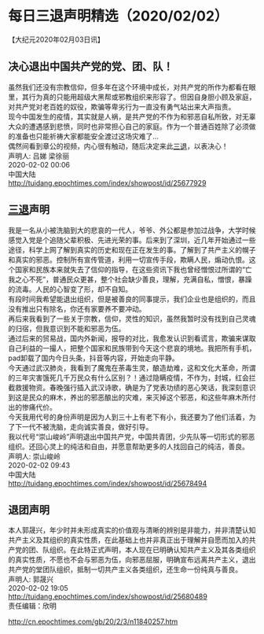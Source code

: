 # 每日三退声明精选（2020/02/02）
  
  
【大纪元2020年02月03日讯】  
## 决心退出中国共产党的党、团、队！  
虽然我们还没有宗教信仰，但多年在这个环境中成长，对共产党的所作为都看在眼里，其行为真的只能用超级大黑帮或邪教组织来形容了。但因自身胆小顾及家庭，对共产党对老百姓的奴役，欺骗等卑劣行为一直没有勇气站出来大声指责。  
现今中国发生的疫情，其实就是人祸，是共产党的不作为和邪恶自私所致，对无辜大众的遭遇感到悲愤，同时也非常担心自己的家庭。作为一个普通百姓除了必须做的准备也只能祈祷大家都能安全渡过这场灾难了…  
偶然间看到章公的视频，内心很有触动，随后决定来此<a href="http://cn.epochtimes.com/gb/tag/%E4%B8%89%E9%80%80.html">三退</a>，以表决心！  
声明人: 吕娣 梁徐丽  
2020-02-02 00:06  
中国大陆  
<a href="http://tuidang.epochtimes.com/index/showpost/id/25677929">http://tuidang.epochtimes.com/index/showpost/id/25677929</a>  
## <a href="http://cn.epochtimes.com/gb/tag/%E4%B8%89%E9%80%80.html">三退</a>声明  
我是一名从小被洗脑到大的悲哀的一代人，爷爷、外公都是参加过战争，大学时候感觉入党是个追随父辈积极、先进光荣的事。后来到了深圳，近几年开始通过一些途径，科学上网了解到真实的历史和现在正在发生的事。了解到了共产主义的幌子和真实的邪恶。控制所有宣传管道，利用一切宣传手段，欺瞒人民，煽动仇恨。这个国家和民族本来就失去了信仰的指导，在这些资讯下我也曾经憎恨过所谓的“亡我之心不死”，普通民众更甚，整个社会缺少善良，理解，充满自私，憎恨，暴躁的流毒。人民的心智变了形，却不自知。  
有段时间我希望能退出组织，但是被善良的同事提示，我们企业也是组织的，而且没有推出只有除名，你还有家要养不要冲动。  
再后来我看到了一些关于宗教，信仰，灵性的知识，虽然我暂时没有找到自己灵魂的归宿，但我意识到不能和邪恶为伍。  
通过后来的贸易战，国内外新闻，报导的对比，我愈发认识到看谎言，欺骗来谋取自己利益的一撮人，把整个国家和民族带到今天这个悲哀的境地。我把所有手机，pad卸载了国内今日头条，抖音等内容，开始走向平静。  
今天通过武汉肺炎，我看到了魔鬼在荼毒生灵，酿造劫难，这和文化大革命，所谓的三年灾害饿死几千万民众有什么区别？！通过隐瞒疫情，不作为，封城，红会拦截救援物资。春晚强行插入武汉诗歌，确是为了党表功绩的恶心笑话，我深刻意识到这是民众的麻木，养出的邪恶酿出的灾难，来灭掉这个邪恶，和这些年麻木所付出的惨痛代价。  
今天我用代号的身份声明是因为人到三十上有老下有小，我还要为了他们活着，为了下一代不被洗脑，走向诚实善良，做好引导。  
我以代号“崇山峻岭”声明退出中国共产党，中国共青团，少先队等一切形式的邪恶组织。还回心灵上的纯洁和自由，并愿意帮助更多的人找回自己的纯洁，善良。  
声明人: 崇山峻岭  
2020-02-02 09:43  
中国大陆  
<a href="http://tuidang.epochtimes.com/index/showpost/id/25678494">http://tuidang.epochtimes.com/index/showpost/id/25678494</a>  
## 退团声明  
本人郭晟兴，年少时并未形成真实的价值观与清晰的辨别是非能力，并非清楚认知共产主义及其组织的真实性质，在此基础上也并非真正出于理解并自愿而加入的共产党的团、队组织。在此特正式声明，本人现在已明确认知共产主义及其各类组织的真实性质，不愿也不会与邪恶为伍，向邪恶屈服，明确宣布远离共产主义，退出共产党的堂团队组织，抵制一切共产主义各类组织，还生命一份纯真与善良。  
声明人: 郭晟兴  
2020-02-02 19:05  
<a href="http://tuidang.epochtimes.com/index/showpost/id/25680489">http://tuidang.epochtimes.com/index/showpost/id/25680489</a>  
责任编辑：欣明  
  
  
  
http://cn.epochtimes.com/gb/20/2/3/n11840257.htm

